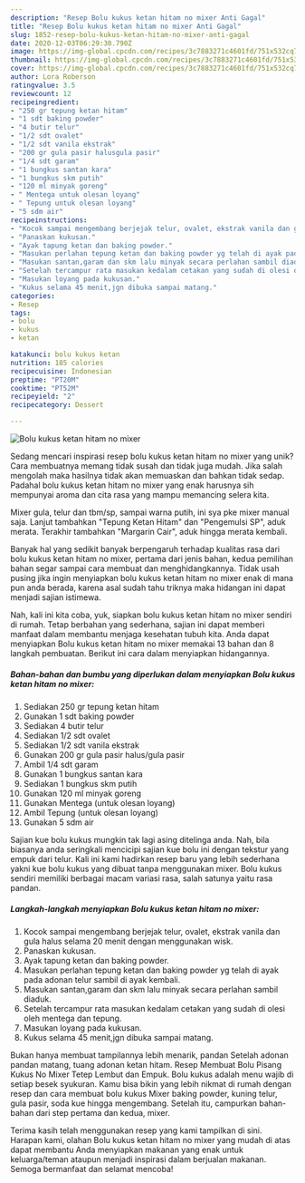 ```yaml
---
description: "Resep Bolu kukus ketan hitam no mixer Anti Gagal"
title: "Resep Bolu kukus ketan hitam no mixer Anti Gagal"
slug: 1852-resep-bolu-kukus-ketan-hitam-no-mixer-anti-gagal
date: 2020-12-03T06:29:30.790Z
image: https://img-global.cpcdn.com/recipes/3c7883271c4601fd/751x532cq70/bolu-kukus-ketan-hitam-no-mixer-foto-resep-utama.jpg
thumbnail: https://img-global.cpcdn.com/recipes/3c7883271c4601fd/751x532cq70/bolu-kukus-ketan-hitam-no-mixer-foto-resep-utama.jpg
cover: https://img-global.cpcdn.com/recipes/3c7883271c4601fd/751x532cq70/bolu-kukus-ketan-hitam-no-mixer-foto-resep-utama.jpg
author: Lora Roberson
ratingvalue: 3.5
reviewcount: 12
recipeingredient:
- "250 gr tepung ketan hitam"
- "1 sdt baking powder"
- "4 butir telur"
- "1/2 sdt ovalet"
- "1/2 sdt vanila ekstrak"
- "200 gr gula pasir halusgula pasir"
- "1/4 sdt garam"
- "1 bungkus santan kara"
- "1 bungkus skm putih"
- "120 ml minyak goreng"
- " Mentega untuk olesan loyang"
- " Tepung untuk olesan loyang"
- "5 sdm air"
recipeinstructions:
- "Kocok sampai mengembang berjejak telur, ovalet, ekstrak vanila dan gula halus selama 20 menit dengan menggunakan wisk."
- "Panaskan kukusan."
- "Ayak tapung ketan dan baking powder."
- "Masukan perlahan tepung ketan dan baking powder yg telah di ayak pada adonan telur sambil di ayak kembali."
- "Masukan santan,garam dan skm lalu minyak secara perlahan sambil diaduk."
- "Setelah tercampur rata masukan kedalam cetakan yang sudah di olesi oleh mentega dan tepung."
- "Masukan loyang pada kukusan."
- "Kukus selama 45 menit,jgn dibuka sampai matang."
categories:
- Resep
tags:
- bolu
- kukus
- ketan

katakunci: bolu kukus ketan 
nutrition: 185 calories
recipecuisine: Indonesian
preptime: "PT20M"
cooktime: "PT52M"
recipeyield: "2"
recipecategory: Dessert

---
```



![Bolu kukus ketan hitam no mixer](https://img-global.cpcdn.com/recipes/3c7883271c4601fd/751x532cq70/bolu-kukus-ketan-hitam-no-mixer-foto-resep-utama.jpg)

Sedang mencari inspirasi resep bolu kukus ketan hitam no mixer yang unik? Cara membuatnya memang tidak susah dan tidak juga mudah. Jika salah mengolah maka hasilnya tidak akan memuaskan dan bahkan tidak sedap. Padahal bolu kukus ketan hitam no mixer yang enak harusnya sih mempunyai aroma dan cita rasa yang mampu memancing selera kita.

Mixer gula, telur dan tbm/sp, sampai warna putih, ini sya pke mixer manual saja. Lanjut tambahkan &#34;Tepung Ketan Hitam&#34; dan &#34;Pengemulsi SP&#34;, aduk merata. Terakhir tambahkan &#34;Margarin Cair&#34;, aduk hingga merata kembali.

Banyak hal yang sedikit banyak berpengaruh terhadap kualitas rasa dari bolu kukus ketan hitam no mixer, pertama dari jenis bahan, kedua pemilihan bahan segar sampai cara membuat dan menghidangkannya. Tidak usah pusing jika ingin menyiapkan bolu kukus ketan hitam no mixer enak di mana pun anda berada, karena asal sudah tahu triknya maka hidangan ini dapat menjadi sajian istimewa.


Nah, kali ini kita coba, yuk, siapkan bolu kukus ketan hitam no mixer sendiri di rumah. Tetap berbahan yang sederhana, sajian ini dapat memberi manfaat dalam membantu menjaga kesehatan tubuh kita. Anda dapat menyiapkan Bolu kukus ketan hitam no mixer memakai 13 bahan dan 8 langkah pembuatan. Berikut ini cara dalam menyiapkan hidangannya.

<!--inarticleads1-->

##### Bahan-bahan dan bumbu yang diperlukan dalam menyiapkan Bolu kukus ketan hitam no mixer:

1. Sediakan 250 gr tepung ketan hitam
1. Gunakan 1 sdt baking powder
1. Sediakan 4 butir telur
1. Sediakan 1/2 sdt ovalet
1. Sediakan 1/2 sdt vanila ekstrak
1. Gunakan 200 gr gula pasir halus/gula pasir
1. Ambil 1/4 sdt garam
1. Gunakan 1 bungkus santan kara
1. Sediakan 1 bungkus skm putih
1. Gunakan 120 ml minyak goreng
1. Gunakan  Mentega (untuk olesan loyang)
1. Ambil  Tepung (untuk olesan loyang)
1. Gunakan 5 sdm air


Sajian kue bolu kukus mungkin tak lagi asing ditelinga anda. Nah, bila biasanya anda seringkali mencicipi sajian kue bolu ini dengan tekstur yang empuk dari telur. Kali ini kami hadirkan resep baru yang lebih sederhana yakni kue bolu kukus yang dibuat tanpa menggunakan mixer. Bolu kukus sendiri memiliki berbagai macam variasi rasa, salah satunya yaitu rasa pandan. 

<!--inarticleads2-->

##### Langkah-langkah menyiapkan Bolu kukus ketan hitam no mixer:

1. Kocok sampai mengembang berjejak telur, ovalet, ekstrak vanila dan gula halus selama 20 menit dengan menggunakan wisk.
1. Panaskan kukusan.
1. Ayak tapung ketan dan baking powder.
1. Masukan perlahan tepung ketan dan baking powder yg telah di ayak pada adonan telur sambil di ayak kembali.
1. Masukan santan,garam dan skm lalu minyak secara perlahan sambil diaduk.
1. Setelah tercampur rata masukan kedalam cetakan yang sudah di olesi oleh mentega dan tepung.
1. Masukan loyang pada kukusan.
1. Kukus selama 45 menit,jgn dibuka sampai matang.


Bukan hanya membuat tampilannya lebih menarik, pandan Setelah adonan pandan matang, tuang adonan ketan hitam. Resep Membuat Bolu Pisang Kukus No Mixer Tetep Lembut dan Empuk. Bolu kukus adalah menu wajib di setiap besek syukuran. Kamu bisa bikin yang lebih nikmat di rumah dengan resep dan cara membuat bolu kukus Mixer baking powder, kuning telur, gula pasir, soda kue hingga mengembang. Setelah itu, campurkan bahan-bahan dari step pertama dan kedua, mixer. 

Terima kasih telah menggunakan resep yang kami tampilkan di sini. Harapan kami, olahan Bolu kukus ketan hitam no mixer yang mudah di atas dapat membantu Anda menyiapkan makanan yang enak untuk keluarga/teman ataupun menjadi inspirasi dalam berjualan makanan. Semoga bermanfaat dan selamat mencoba!
